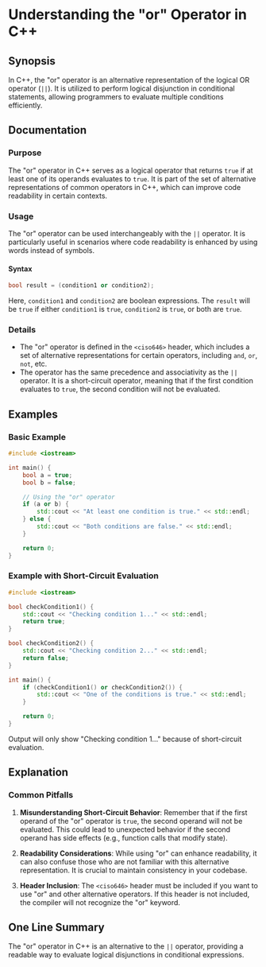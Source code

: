 <!--
Meta Description: # Understanding the "or" Operator in C++ ## Synopsis In C++, the "or" operator is an alternative representation of the logical OR operator (`||`). It ...
Meta Keywords: operator, true, std, alternative, not
-->

# Understanding the "or" Operator in C++

## Synopsis
In C++, the "or" operator is an alternative representation of the logical OR operator (`||`). It is utilized to perform logical disjunction in conditional statements, allowing programmers to evaluate multiple conditions efficiently.

## Documentation
### Purpose
The "or" operator in C++ serves as a logical operator that returns `true` if at least one of its operands evaluates to `true`. It is part of the set of alternative representations of common operators in C++, which can improve code readability in certain contexts.

### Usage
The "or" operator can be used interchangeably with the `||` operator. It is particularly useful in scenarios where code readability is enhanced by using words instead of symbols. 

#### Syntax
```cpp
bool result = (condition1 or condition2);
```

Here, `condition1` and `condition2` are boolean expressions. The `result` will be `true` if either `condition1` is `true`, `condition2` is `true`, or both are `true`.

### Details
- The "or" operator is defined in the `<ciso646>` header, which includes a set of alternative representations for certain operators, including `and`, `or`, `not`, etc.
- The operator has the same precedence and associativity as the `||` operator. It is a short-circuit operator, meaning that if the first condition evaluates to `true`, the second condition will not be evaluated.

## Examples
### Basic Example
```cpp
#include <iostream>

int main() {
    bool a = true;
    bool b = false;

    // Using the "or" operator
    if (a or b) {
        std::cout << "At least one condition is true." << std::endl;
    } else {
        std::cout << "Both conditions are false." << std::endl;
    }

    return 0;
}
```

### Example with Short-Circuit Evaluation
```cpp
#include <iostream>

bool checkCondition1() {
    std::cout << "Checking condition 1..." << std::endl;
    return true;
}

bool checkCondition2() {
    std::cout << "Checking condition 2..." << std::endl;
    return false;
}

int main() {
    if (checkCondition1() or checkCondition2()) {
        std::cout << "One of the conditions is true." << std::endl;
    }

    return 0;
}
```
Output will only show "Checking condition 1..." because of short-circuit evaluation.

## Explanation
### Common Pitfalls
1. **Misunderstanding Short-Circuit Behavior**: Remember that if the first operand of the "or" operator is `true`, the second operand will not be evaluated. This could lead to unexpected behavior if the second operand has side effects (e.g., function calls that modify state).
  
2. **Readability Considerations**: While using "or" can enhance readability, it can also confuse those who are not familiar with this alternative representation. It is crucial to maintain consistency in your codebase.

3. **Header Inclusion**: The `<ciso646>` header must be included if you want to use "or" and other alternative operators. If this header is not included, the compiler will not recognize the "or" keyword.

## One Line Summary
The "or" operator in C++ is an alternative to the `||` operator, providing a readable way to evaluate logical disjunctions in conditional expressions.